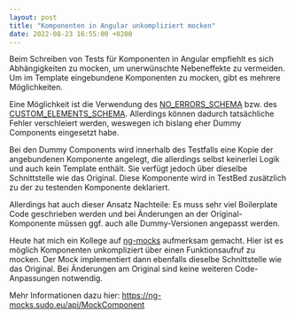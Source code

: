 ```yaml
---
layout: post
title: "Komponenten in Angular unkompliziert mocken"
date: 2022-08-23 16:55:00 +0200
---
```


Beim Schreiben von Tests für Komponenten in Angular empfiehlt es sich Abhängigkeiten zu mocken, um unerwünschte Nebeneffekte zu vermeiden.
Um im Template eingebundene Komponenten zu mocken, gibt es mehrere Möglichkeiten.

Eine Möglichkeit ist die Verwendung des [NO_ERRORS_SCHEMA](https://angular.io/api/core/NO_ERRORS_SCHEMA) bzw. des [CUSTOM_ELEMENTS_SCHEMA](https://angular.io/api/core/CUSTOM_ELEMENTS_SCHEMA).
Allerdings können dadurch tatsächliche Fehler verschleiert werden, weswegen ich bislang eher Dummy Components eingesetzt habe.

Bei den Dummy Components wird innerhalb des Testfalls eine Kopie der angebundenen Komponente angelegt, die allerdings selbst keinerlei Logik und auch kein Template enthält.
Sie verfügt jedoch über dieselbe Schnittstelle wie das Original.
Diese Komponente wird in TestBed zusätzlich zu der zu testenden Komponente deklariert.

Allerdings hat auch dieser Ansatz Nachteile: Es muss sehr viel Boilerplate Code geschrieben werden und bei Änderungen an der Original-Komponente müssen ggf. auch alle Dummy-Versionen angepasst werden.

Heute hat mich ein Kollege auf [ng-mocks](https://ng-mocks.sudo.eu/) aufmerksam gemacht.
Hier ist es möglich Komponenten unkompliziert über einen Funktionsaufruf zu mocken.
Der Mock implementiert dann ebenfalls dieselbe Schnittstelle wie das Original.
Bei Änderungen am Original sind keine weiteren Code-Anpassungen notwendig.

Mehr Informationen dazu hier: https://ng-mocks.sudo.eu/api/MockComponent

